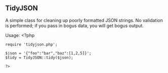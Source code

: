 TidyJSON
--------

A simple class for cleaning up poorly formatted JSON strings. No validation is performed; if you pass in bogus data, you will get bogus output.

Usage:
	<?php

	require 'tidyjson.php';

	$json = '{"foo":"bar","baz":[1,2,5]}';
	$tidy = TidyJSON::tidy($json);

	?>
